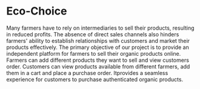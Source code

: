 # Eco-Choice
Many farmers have to rely on intermediaries to sell their products, resulting in reduced profits. The absence of direct sales channels also hinders farmers' ability to establish relationships with customers and market their products effectively. 
The primary objective of our project is to provide an independent platform for farmers to sell their organic products online. Farmers can add different products they want to sell and view customers order. Customers can view products available from different farmers, add them in a cart and place a purchase order. Itprovides a seamless experience for customers to purchase authenticated organic products.

